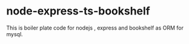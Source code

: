 # node-express-ts-bookshelf

This is boiler plate code for nodejs , express and bookshelf as ORM for mysql.
